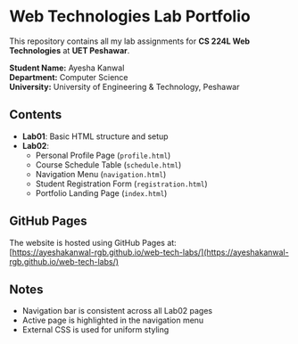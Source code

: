 # Web Technologies Lab Portfolio

This repository contains all my lab assignments for **CS 224L Web Technologies** at **UET Peshawar**.

**Student Name:** Ayesha Kanwal  
**Department:** Computer Science  
**University:** University of Engineering & Technology, Peshawar  

## Contents

- **Lab01**: Basic HTML structure and setup  
- **Lab02**: 
  - Personal Profile Page (`profile.html`)
  - Course Schedule Table (`schedule.html`)
  - Navigation Menu (`navigation.html`)
  - Student Registration Form (`registration.html`)
  - Portfolio Landing Page (`index.html`)

## GitHub Pages

The website is hosted using GitHub Pages at:  
[https://ayeshakanwal-rgb.github.io/web-tech-labs/](https://ayeshakanwal-rgb.github.io/web-tech-labs/)

## Notes

- Navigation bar is consistent across all Lab02 pages  
- Active page is highlighted in the navigation menu  
- External CSS is used for uniform styling
